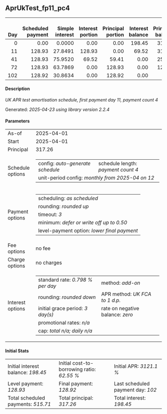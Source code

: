 <h2>AprUkTest_fp11_pc4</h2>
<table>
    <thead style="vertical-align: bottom;">
        <th style="text-align: right;">Day</th>
        <th style="text-align: right;">Scheduled payment</th>
        <th style="text-align: right;">Simple interest</th>
        <th style="text-align: right;">Interest portion</th>
        <th style="text-align: right;">Principal portion</th>
        <th style="text-align: right;">Interest balance</th>
        <th style="text-align: right;">Principal balance</th>
        <th style="text-align: right;">Total simple interest</th>
        <th style="text-align: right;">Total interest</th>
        <th style="text-align: right;">Total principal</th>
    </thead>
    <tr style="text-align: right;">
        <td class="ci00">0</td>
        <td class="ci01" style="white-space: nowrap;">0.00</td>
        <td class="ci02">0.0000</td>
        <td class="ci03">0.00</td>
        <td class="ci04">0.00</td>
        <td class="ci05">198.45</td>
        <td class="ci06">317.26</td>
        <td class="ci07">0.0000</td>
        <td class="ci08">0.00</td>
        <td class="ci09">0.00</td>
    </tr>
    <tr style="text-align: right;">
        <td class="ci00">11</td>
        <td class="ci01" style="white-space: nowrap;">128.93</td>
        <td class="ci02">27.8491</td>
        <td class="ci03">128.93</td>
        <td class="ci04">0.00</td>
        <td class="ci05">69.52</td>
        <td class="ci06">317.26</td>
        <td class="ci07">27.8491</td>
        <td class="ci08">128.93</td>
        <td class="ci09">0.00</td>
    </tr>
    <tr style="text-align: right;">
        <td class="ci00">41</td>
        <td class="ci01" style="white-space: nowrap;">128.93</td>
        <td class="ci02">75.9520</td>
        <td class="ci03">69.52</td>
        <td class="ci04">59.41</td>
        <td class="ci05">0.00</td>
        <td class="ci06">257.85</td>
        <td class="ci07">103.8011</td>
        <td class="ci08">198.45</td>
        <td class="ci09">59.41</td>
    </tr>
    <tr style="text-align: right;">
        <td class="ci00">72</td>
        <td class="ci01" style="white-space: nowrap;">128.93</td>
        <td class="ci02">63.7869</td>
        <td class="ci03">0.00</td>
        <td class="ci04">128.93</td>
        <td class="ci05">0.00</td>
        <td class="ci06">128.92</td>
        <td class="ci07">167.5881</td>
        <td class="ci08">198.45</td>
        <td class="ci09">188.34</td>
    </tr>
    <tr style="text-align: right;">
        <td class="ci00">102</td>
        <td class="ci01" style="white-space: nowrap;">128.92</td>
        <td class="ci02">30.8634</td>
        <td class="ci03">0.00</td>
        <td class="ci04">128.92</td>
        <td class="ci05">0.00</td>
        <td class="ci06">0.00</td>
        <td class="ci07">198.4515</td>
        <td class="ci08">198.45</td>
        <td class="ci09">317.26</td>
    </tr>
</table>
<h4>Description</h4>
<p><i>UK APR test amortisation schedule, first payment day 11, payment count 4</i></p>
<p>Generated: <i>2025-04-23 using library version 2.2.4</i></p>
<h4>Parameters</h4>
<table>
    <tr>
        <td>As-of</td>
        <td>2025-04-01</td>
    </tr>
    <tr>
        <td>Start</td>
        <td>2025-04-01</td>
    </tr>
    <tr>
        <td>Principal</td>
        <td>317.26</td>
    </tr>
    <tr>
        <td>Schedule options</td>
        <td>
            <table>
                <tr>
                    <td>config: <i>auto-generate schedule</i></td>
                    <td>schedule length: <i><i>payment count</i> 4</i></td>
                </tr>
                <tr>
                    <td colspan="2" style="white-space: nowrap;">unit-period config: <i>monthly from 2025-04 on 12</i></td>
                </tr>
            </table>
        </td>
    </tr>
    <tr>
        <td>Payment options</td>
        <td>
            <table>
                <tr>
                    <td>scheduling: <i>as scheduled</i></td>
                </tr>
                <tr>
                    <td>rounding: <i>rounded up</i></td>
                </tr>
                <tr>
                    <td>timeout: <i>3</i></td>
                </tr>
                <tr>
                    <td>minimum: <i>defer&nbsp;or&nbsp;write&nbsp;off&nbsp;up&nbsp;to&nbsp;0.50</i></td>
                </tr>
                <tr>
                    <td>level-payment option: <i>lower&nbsp;final&nbsp;payment</i></td>
                </tr>
            </table>
        </td>
    </tr>
    <tr>
        <td>Fee options</td>
        <td>no fee
        </td>
    </tr>
    <tr>
        <td>Charge options</td>
        <td>no charges
        </td>
    </tr>
    <tr>
        <td>Interest options</td>
        <td>
            <table>
                <tr>
                    <td>standard rate: <i>0.798 % per day</i></td>
                    <td>method: <i>add-on</i></td>
                </tr>
                <tr>
                    <td>rounding: <i>rounded down</i></td>
                    <td>APR method: <i>UK FCA to 1 d.p.</i></td>
                </tr>
                <tr>
                    <td>initial grace period: <i>3 day(s)</i></td>
                    <td>rate on negative balance: <i>zero</i></td>
                </tr>
                <tr>
                    <td colspan="2">promotional rates: <i><i>n/a</i></i></td>
                </tr>
                <tr>
                    <td colspan="2">cap: <i>total <i>n/a</i>; daily <i>n/a</i></td>
                </tr>
            </table>
        </td>
    </tr>
</table>
<h4>Initial Stats</h4>
<table>
    <tr>
        <td>Initial interest balance: <i>198.45</i></td>
        <td>Initial cost-to-borrowing ratio: <i>62.55 %</i></td>
        <td>Initial APR: <i>3121.1 %</i></td>
    </tr>
    <tr>
        <td>Level payment: <i>128.93</i></td>
        <td>Final payment: <i>128.92</i></td>
        <td>Last scheduled payment day: <i>102</i></td>
    </tr>
    <tr>
        <td>Total scheduled payments: <i>515.71</i></td>
        <td>Total principal: <i>317.26</i></td>
        <td>Total interest: <i>198.45</i></td>
    </tr>
</table>
